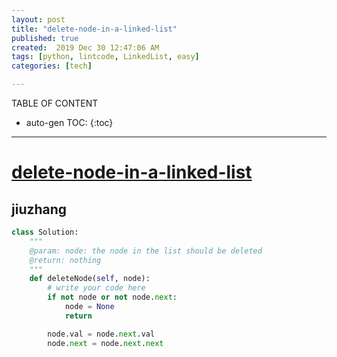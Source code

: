 ```yaml
---
layout: post
title: "delete-node-in-a-linked-list"
published: true
created:  2019 Dec 30 12:47:06 AM
tags: [python, lintcode, LinkedList, easy]
categories: [tech]

---
```


TABLE OF CONTENT

* auto-gen TOC:
{:toc}

- - -

# [delete-node-in-a-linked-list](https://www.lintcode.com/problem/delete-node-in-a-linked-list/description?_from=ladder&&fromId=99)

## jiuzhang

```python
class Solution:
    """
    @param: node: the node in the list should be deleted
    @return: nothing
    """
    def deleteNode(self, node):
        # write your code here
        if not node or not node.next:
            node = None
            return

        node.val = node.next.val
        node.next = node.next.next
```
